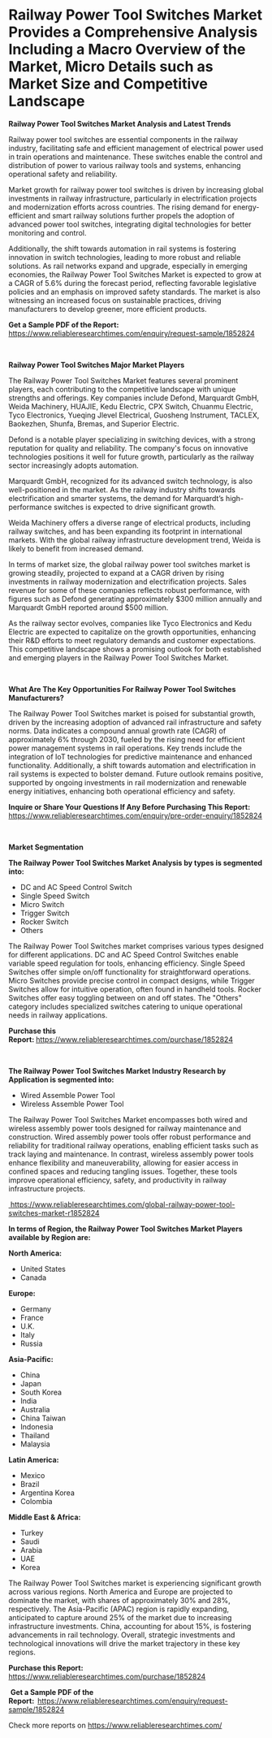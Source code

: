 <p><h1>Railway Power Tool Switches Market Provides a Comprehensive Analysis Including a Macro Overview of the Market, Micro Details such as Market Size and Competitive Landscape</h1></p><p><strong>Railway Power Tool Switches Market Analysis and Latest Trends</strong></p>
<p><p>Railway power tool switches are essential components in the railway industry, facilitating safe and efficient management of electrical power used in train operations and maintenance. These switches enable the control and distribution of power to various railway tools and systems, enhancing operational safety and reliability.</p><p>Market growth for railway power tool switches is driven by increasing global investments in railway infrastructure, particularly in electrification projects and modernization efforts across countries. The rising demand for energy-efficient and smart railway solutions further propels the adoption of advanced power tool switches, integrating digital technologies for better monitoring and control.</p><p>Additionally, the shift towards automation in rail systems is fostering innovation in switch technologies, leading to more robust and reliable solutions. As rail networks expand and upgrade, especially in emerging economies, the Railway Power Tool Switches Market is expected to grow at a CAGR of 5.6% during the forecast period, reflecting favorable legislative policies and an emphasis on improved safety standards. The market is also witnessing an increased focus on sustainable practices, driving manufacturers to develop greener, more efficient products.</p></p>
<p><strong>Get a Sample PDF of the Report:&nbsp;</strong> <a href="https://www.reliableresearchtimes.com/enquiry/request-sample/1852824?utm_campaign=2638&utm_medium=2&utm_source=Github&utm_content=ia&utm_term=07042025&utm_id=railway-power-tool-switches">https://www.reliableresearchtimes.com/enquiry/request-sample/1852824</a></p>
<p>&nbsp;</p>
<p><strong>Railway Power Tool Switches Major Market Players</strong></p>
<p><p>The Railway Power Tool Switches Market features several prominent players, each contributing to the competitive landscape with unique strengths and offerings. Key companies include Defond, Marquardt GmbH, Weida Machinery, HUAJIE, Kedu Electric, CPX Switch, Chuanmu Electric, Tyco Electronics, Yueqing Jlevel Electrical, Guosheng Instrument, TACLEX, Baokezhen, Shunfa, Bremas, and Superior Electric.</p><p>Defond is a notable player specializing in switching devices, with a strong reputation for quality and reliability. The company's focus on innovative technologies positions it well for future growth, particularly as the railway sector increasingly adopts automation.</p><p>Marquardt GmbH, recognized for its advanced switch technology, is also well-positioned in the market. As the railway industry shifts towards electrification and smarter systems, the demand for Marquardt’s high-performance switches is expected to drive significant growth.</p><p>Weida Machinery offers a diverse range of electrical products, including railway switches, and has been expanding its footprint in international markets. With the global railway infrastructure development trend, Weida is likely to benefit from increased demand.</p><p>In terms of market size, the global railway power tool switches market is growing steadily, projected to expand at a CAGR driven by rising investments in railway modernization and electrification projects. Sales revenue for some of these companies reflects robust performance, with figures such as Defond generating approximately $300 million annually and Marquardt GmbH reported around $500 million.</p><p>As the railway sector evolves, companies like Tyco Electronics and Kedu Electric are expected to capitalize on the growth opportunities, enhancing their R&D efforts to meet regulatory demands and customer expectations. This competitive landscape shows a promising outlook for both established and emerging players in the Railway Power Tool Switches Market.</p></p>
<p>&nbsp;</p>
<p><strong>What Are The Key Opportunities For Railway Power Tool Switches Manufacturers?</strong></p>
<p><p>The Railway Power Tool Switches market is poised for substantial growth, driven by the increasing adoption of advanced rail infrastructure and safety norms. Data indicates a compound annual growth rate (CAGR) of approximately 6% through 2030, fueled by the rising need for efficient power management systems in rail operations. Key trends include the integration of IoT technologies for predictive maintenance and enhanced functionality. Additionally, a shift towards automation and electrification in rail systems is expected to bolster demand. Future outlook remains positive, supported by ongoing investments in rail modernization and renewable energy initiatives, enhancing both operational efficiency and safety.</p></p>
<p><strong>Inquire or Share Your Questions If Any Before Purchasing This Report:</strong> <a href="https://www.reliableresearchtimes.com/enquiry/pre-order-enquiry/1852824?utm_campaign=2638&utm_medium=2&utm_source=Github&utm_content=ia&utm_term=07042025&utm_id=railway-power-tool-switches">https://www.reliableresearchtimes.com/enquiry/pre-order-enquiry/1852824</a></p>
<p>&nbsp;</p>
<p><strong>Market Segmentation</strong></p>
<p><strong>The Railway Power Tool Switches Market Analysis by types is segmented into:</strong></p>
<p><ul><li>DC and AC Speed Control Switch</li><li>Single Speed Switch</li><li>Micro Switch</li><li>Trigger Switch</li><li>Rocker Switch</li><li>Others</li></ul></p>
<p><p>The Railway Power Tool Switches market comprises various types designed for different applications. DC and AC Speed Control Switches enable variable speed regulation for tools, enhancing efficiency. Single Speed Switches offer simple on/off functionality for straightforward operations. Micro Switches provide precise control in compact designs, while Trigger Switches allow for intuitive operation, often found in handheld tools. Rocker Switches offer easy toggling between on and off states. The "Others" category includes specialized switches catering to unique operational needs in railway applications.</p></p>
<p><strong>Purchase this Report:&nbsp;</strong><a href="https://www.reliableresearchtimes.com/purchase/1852824?utm_campaign=2638&utm_medium=2&utm_source=Github&utm_content=ia&utm_term=07042025&utm_id=railway-power-tool-switches">https://www.reliableresearchtimes.com/purchase/1852824</a></p>
<p>&nbsp;</p>
<p><strong>The Railway Power Tool Switches Market Industry Research by Application is segmented into:</strong></p>
<p><ul><li>Wired Assemble Power Tool</li><li>Wireless Assemble Power Tool</li></ul></p>
<p><p>The Railway Power Tool Switches Market encompasses both wired and wireless assembly power tools designed for railway maintenance and construction. Wired assembly power tools offer robust performance and reliability for traditional railway operations, enabling efficient tasks such as track laying and maintenance. In contrast, wireless assembly power tools enhance flexibility and maneuverability, allowing for easier access in confined spaces and reducing tangling issues. Together, these tools improve operational efficiency, safety, and productivity in railway infrastructure projects.</p></p>
<p><a href="https://www.reliableresearchtimes.com/global-railway-power-tool-switches-market-r1852824?utm_campaign=2638&utm_medium=2&utm_source=Github&utm_content=ia&utm_term=07042025&utm_id=railway-power-tool-switches">&nbsp;https://www.reliableresearchtimes.com/global-railway-power-tool-switches-market-r1852824</a></p>
<p><strong>In terms of Region, the Railway Power Tool Switches Market Players available by Region are:</strong></p>
<p>
    <p> <strong> North America: </strong>
        <ul>
            <li>United States</li>
            <li>Canada</li>
        </ul>
        </p> 
    <p> <strong> Europe: </strong>
        <ul>
            <li>Germany</li>
            <li>France</li>
            <li>U.K.</li>
            <li>Italy</li>
            <li>Russia</li>
        </ul>
        </p> 
    <p> <strong> Asia-Pacific: </strong>
        <ul>
            <li>China</li>
            <li>Japan</li>
            <li>South Korea</li>
            <li>India</li>
            <li>Australia</li>
            <li>China Taiwan</li>
            <li>Indonesia</li>
            <li>Thailand</li>
            <li>Malaysia</li>
        </ul>
        </p> 
    <p> <strong> Latin America: </strong>
        <ul>
            <li>Mexico</li>
            <li>Brazil</li>
            <li>Argentina Korea</li>
            <li>Colombia</li>
        </ul>
        </p> 
    <p> <strong> Middle East & Africa: </strong>
        <ul>
            <li>Turkey</li>
            <li>Saudi</li>
            <li>Arabia</li>
            <li>UAE</li>
            <li>Korea</li>
        </ul>
    </p>
    </p>
<p><p>The Railway Power Tool Switches market is experiencing significant growth across various regions. North America and Europe are projected to dominate the market, with shares of approximately 30% and 28%, respectively. The Asia-Pacific (APAC) region is rapidly expanding, anticipated to capture around 25% of the market due to increasing infrastructure investments. China, accounting for about 15%, is fostering advancements in rail technology. Overall, strategic investments and technological innovations will drive the market trajectory in these key regions.</p></p>
<p><strong>Purchase this Report: </strong><a href="https://www.reliableresearchtimes.com/purchase/1852824?utm_campaign=2638&utm_medium=2&utm_source=Github&utm_content=ia&utm_term=07042025&utm_id=railway-power-tool-switches">https://www.reliableresearchtimes.com/purchase/1852824</a></p>
<p>&nbsp;<strong>Get a Sample PDF of the Report:&nbsp;&nbsp;</strong><a href="https://www.reliableresearchtimes.com/enquiry/request-sample/1852824?utm_campaign=2638&utm_medium=2&utm_source=Github&utm_content=ia&utm_term=07042025&utm_id=railway-power-tool-switches">https://www.reliableresearchtimes.com/enquiry/request-sample/1852824</a></p>
<p><strong></strong></p>
<p>Check more reports on <a href="https://www.reliableresearchtimes.com/?utm_campaign=2638&utm_medium=2&utm_source=Github&utm_content=ia&utm_term=07042025&utm_id=railway-power-tool-switches">https://www.reliableresearchtimes.com/</a></p>